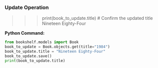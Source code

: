### Update Operation
>>> print(book_to_update.title) # Confirm the updated title
Nineteen Eighty-Four

**Python Command:**
```python
from bookshelf.models import Book
book_to_update = Book.objects.get(title="1984")
book_to_update.title = "Nineteen Eighty-Four"
book_to_update.save()
print(book_to_update.title)
